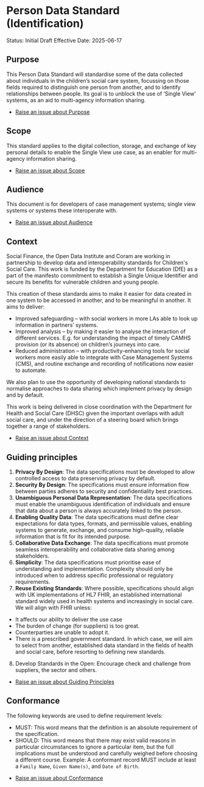 # Person Data Standard (Identification)

Status: Initial Draft
Effective Date: 2025-06-17

## Purpose
This Person Data Standard will standardise some of the data collected about individuals in the children’s social care system, focussing on those fields required to distinguish one person from another, and to identify relationships between people. Its goal is to unblock the use of ‘Single View’ systems, as an aid to multi-agency information sharing.  

* [Raise an issue about Purpose](https://github.com/SocialCareData/person-standard/issues/new?title=Issue+Regarding+People+Spec+Purpose)

## Scope
This standard applies to the digital collection, storage, and exchange of key personal details to enable the Single View use case, as an enabler for multi-agency information sharing. 

* [Raise an issue about Scope](https://github.com/SocialCareData/person-standard/issues/new?title=Issue+Regarding+People+Spec+Scope)

## Audience
This document is for developers of case management systems; single view systems or systems these interoperate with. 

* [Raise an issue about Audience](https://github.com/SocialCareData/person-standard/issues/new?title=Issue+Regarding+People+Spec+Audience)

## Context
Social Finance, the Open Data Institute and Coram are working in partnership to develop data and interoperability standards for Children's Social Care. This work is funded by the Department for Education (DfE) as a part of the manifesto commitment to establish a Single Unique Identifier and secure its benefits for vulnerable children and young people.

This creation of these standards aims to make it easier for data created in one system to be accessed in another, and to be meaningful in another. It aims to deliver:  
- Improved safeguarding – with social workers in more LAs able to look up information in partners’ systems.  
- Improved analysis – by making it easier to analyse the interaction of different services. E.g. for understanding the impact of timely CAMHS provision (or its absence) on children’s journeys into care.  
- Reduced administration – with productivity-enhancing tools for social workers more easily able to integrate with Case Management Systems (CMS), and routine exchange and recording of notifications now easier to automate.  
  

We also plan to use the opportunity of developing national standards to normalise approaches to data sharing which implement privacy by design and by default.    

This work is being delivered in close coordination with the Department for Health and Social Care (DHSC) given the important overlaps with adult social care, and under the direction of a steering board which brings together a range of stakeholders.

* [Raise an issue about Context](https://github.com/SocialCareData/person-standard/issues/new?title=Issue+Regarding+People+Spec+Context)


## Guiding principles
1. **Privacy By Design**: The data specifications must be developed to allow controlled access to data preserving privacy by default. 
2. **Security By Design**: The specifications must ensure information flow between parties adheres to security and confidentiality best practices. 
3. **Unambiguous Personal Data Representation**: The data specifications must enable the unambiguous identification of individuals and ensure that data about a person is always accurately linked to the person. 
4. **Enabling Quality Data**: The data specifications must define clear expectations for data types, formats, and permissible values, enabling systems to generate, exchange, and consume high-quality, reliable information that is fit for its intended purpose. 
5. **Collaborative Data Exchange**: The data specifications must promote seamless interoperability and collaborative data sharing among stakeholders. 
6. **Simplicity**: The data specifications must prioritise ease of understanding and implementation. Complexity should only be introduced when to address specific professional or regulatory requirements. 
7. **Reuse Existing Standards**: Where possible, specifications should align with UK implementations of HL7 FHIR, an established international standard widely used in health systems and increasingly in social care. We will align with FHIR unless: 
- It affects our ability to deliver the use case 
- The burden of change (for suppliers) is too great. 
- Counterparties are unable to adopt it. 
- There is a prescribed government standard. 
In which case, we will aim to select from another, established data standard in the fields of health and social care, before resorting to defining new standards. 
8. Develop Standards in the Open: Encourage check and challenge from suppliers, the sector and others. 

* [Raise an issue about Guiding Principles](https://github.com/SocialCareData/person-standard/issues/new?title=Issue+Regarding+People+Spec+Principles)


## Conformance
The following keywords are used to define requirement levels:
- MUST: This word means that the definition is an absolute requirement of the specification. 
- SHOULD: This word means that there may exist valid reasons in particular circumstances to ignore a particular item, but the full implications must be understood and carefully weighed before choosing a different course. 
Example: A conformant record MUST include at least a `Family Name`, `Given Name(s)`, and `Date of Birth`. 

* [Raise an issue about Conformance](https://github.com/SocialCareData/person-standard/issues/new?title=Issue+Regarding+People+Spec+Conformance)
